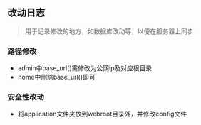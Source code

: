 ## 改动日志
> 用于记录修改的地方，如数据库改动等，以便在服务器上同步

### 路径修改

* admin中base_url()需修改为公网ip及对应根目录
* home中删除base_url()即可

### 安全性改动

* 将application文件夹放到webroot目录外，并修改config文件